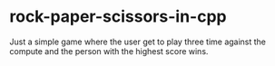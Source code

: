 # rock-paper-scissors-in-cpp
Just a simple game where the user get to play three time against the compute and the person with the highest score wins. 
